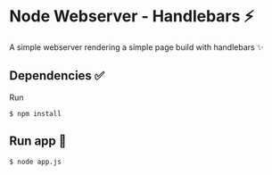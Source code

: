 # Node Webserver - Handlebars :zap:
A simple webserver rendering a simple page build with handlebars :sparkles:

## Dependencies :white_check_mark:
Run 
```
$ npm install
```

## Run app :rotating_light:
```
$ node app.js
```
